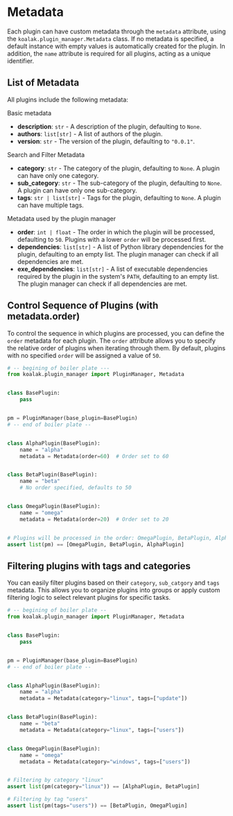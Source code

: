 # Metadata

Each plugin can have custom metadata through the `metadata` attribute, using the `koalak.plugin_manager.Metadata` class. If no metadata is specified, a default instance with empty values is automatically created for the plugin. In addition, the `name` attribute is required for all plugins, acting as a unique identifier.

## List of Metadata

All plugins include the following metadata:

Basic metadata

- **description**: `str` - A description of the plugin, defaulting to `None`.
- **authors**: `list[str]` - A list of authors of the plugin.
- **version**: `str` - The version of the plugin, defaulting to `"0.0.1"`.

Search and Filter Metadata

- **category**: `str` - The category of the plugin, defaulting to `None`. A plugin can have only one category.
- **sub_category**: `str` - The sub-category of the plugin, defaulting to `None`. A plugin can have only one sub-category.
- **tags**: `str | list[str]` - Tags for the plugin, defaulting to `None`. A plugin can have multiple tags.

Metadata used by the plugin manager

- **order**: `int | float` - The order in which the plugin will be processed, defaulting to `50`. Plugins with a lower `order` will be processed first.
- **dependencies**: `list[str]` - A list of Python library dependencies for the plugin, defaulting to an empty list. The plugin manager can check if all dependencies are met.
- **exe_dependencies**: `list[str]` - A list of executable dependencies required by the plugin in the system's `PATH`, defaulting to an empty list. The plugin manager can check if all dependencies are met.

## Control Sequence of Plugins (with metadata.order)

To control the sequence in which plugins are processed, you can define the `order` metadata for each plugin. The `order` attribute allows you to specify the relative order of plugins when iterating through them. By default, plugins with no specified `order` will be assigned a value of `50`.

```python
# -- begining of boiler plate ---
from koalak.plugin_manager import PluginManager, Metadata


class BasePlugin:
    pass


pm = PluginManager(base_plugin=BasePlugin)
# -- end of boiler plate --


class AlphaPlugin(BasePlugin):
    name = "alpha"
    metadata = Metadata(order=60)  # Order set to 60


class BetaPlugin(BasePlugin):
    name = "beta"
    # No order specified, defaults to 50


class OmegaPlugin(BasePlugin):
    name = "omega"
    metadata = Metadata(order=20)  # Order set to 20


# Plugins will be processed in the order: OmegaPlugin, BetaPlugin, AlphaPlugin
assert list(pm) == [OmegaPlugin, BetaPlugin, AlphaPlugin]
```

## Filtering plugins with tags and categories

You can easily filter plugins based on their `category`, `sub_catgory` and `tags` metadata. This allows you to organize plugins into groups or apply custom filtering logic to select relevant plugins for specific tasks.

```python
# -- begining of boiler plate --
from koalak.plugin_manager import PluginManager, Metadata


class BasePlugin:
    pass


pm = PluginManager(base_plugin=BasePlugin)
# -- end of boiler plate --


class AlphaPlugin(BasePlugin):
    name = "alpha"
    metadata = Metadata(category="linux", tags=["update"])


class BetaPlugin(BasePlugin):
    name = "beta"
    metadata = Metadata(category="linux", tags=["users"])


class OmegaPlugin(BasePlugin):
    name = "omega"
    metadata = Metadata(category="windows", tags=["users"])


# Filtering by category "linux"
assert list(pm(category="linux")) == [AlphaPlugin, BetaPlugin]

# Filtering by tag "users"
assert list(pm(tags="users")) == [BetaPlugin, OmegaPlugin]
```
